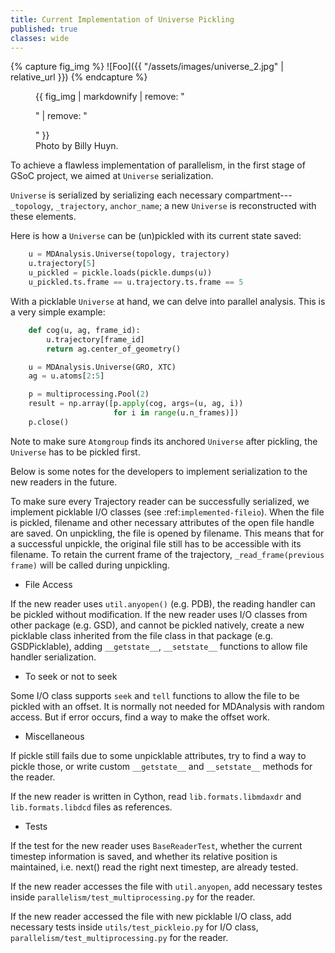 ```yaml
---
title: Current Implementation of Universe Pickling
published: true
classes: wide
---
```


{% capture fig_img %}
![Foo]({{ "/assets/images/universe_2.jpg" | relative_url }})
{% endcapture %}

<figure>
  {{ fig_img | markdownify | remove: "<p>" | remove: "</p>" }}
  <figcaption>Photo by Billy Huyn.</figcaption>
</figure>

To achieve a flawless implementation of parallelism, in the first stage of GSoC project,
we aimed at `Universe` serialization.

`Universe` is serialized by serializing each necessary compartment---
`_topology`, `_trajectory`, `anchor_name`; a new `Universe` is
reconstructed with these elements. 

Here is how a `Universe` can be (un)pickled with its current state saved:

```python
    u = MDAnalysis.Universe(topology, trajectory)
    u.trajectory[5]
    u_pickled = pickle.loads(pickle.dumps(u))
    u_pickled.ts.frame == u.trajectory.ts.frame == 5
```

With a picklable `Universe` at hand, we can delve into parallel analysis.
This is a very simple example:

```python
    def cog(u, ag, frame_id):
        u.trajectory[frame_id]
        return ag.center_of_geometry()

    u = MDAnalysis.Universe(GRO, XTC)
    ag = u.atoms[2:5]

    p = multiprocessing.Pool(2)
    result = np.array([p.apply(cog, args=(u, ag, i))
                       for i in range(u.n_frames)])
    p.close()
```

Note to make sure `Atomgroup` finds its anchored `Universe` after pickling,
the `Universe` has to be pickled first.

Below is some notes for the developers to implement serialization to the new readers in the future.

To make sure every Trajectory reader can be successfully
serialized, we implement picklable I/O classes (see :ref:`implemented-fileio`).
When the file is pickled, filename and other necessary attributes of the open 
file handle are saved. On unpickling, the file is opened by filename.
This means that for a successful unpickle, the original file still has to
be accessible with its filename. To retain the current frame of the trajectory,
`_read_frame(previous frame)` will be called during unpickling.

- File Access

If the new reader uses `util.anyopen()` (e.g. PDB), the reading handler
can be pickled without modification.
If the new reader uses I/O classes from other package (e.g. GSD), and cannot
be pickled natively, create a new picklable class inherited from 
the file class in that package (e.g. GSDPicklable), adding `__getstate__`,
`__setstate__` functions to allow file handler serialization.

- To seek or not to seek

Some I/O class supports `seek` and `tell` functions to allow the file 
to be pickled with an offset. It is normally not needed for MDAnalysis with
random access. But if error occurs, find a way to make the offset work.

- Miscellaneous

If pickle still fails due to some unpicklable attributes, try to find a way
to pickle those, or write custom `__getstate__` and `__setstate__`
methods for the reader.

If the new reader is written in Cython, read `lib.formats.libmdaxdr` and
`lib.formats.libdcd` files as references.

- Tests

If the test for the new reader uses `BaseReaderTest`, whether
the current timestep information is saved, and whether its relative
position is maintained, i.e. next() read the right next timestep,
are already tested.

If the new reader accesses the file with `util.anyopen`, add necessary
testes inside ``parallelism/test_multiprocessing.py`` for the reader.

If the new reader accessed the file with new picklable I/O class,
add necessary tests inside ``utils/test_pickleio.py`` for I/O class,
``parallelism/test_multiprocessing.py`` for the reader.
